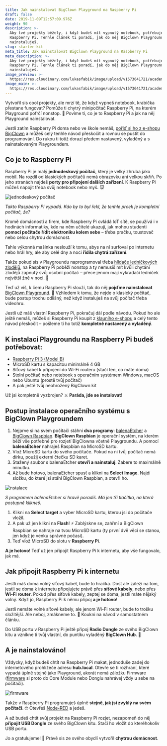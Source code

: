 ```yaml
---
title: Jak nainstalovat BigClown Playground na Raspberry Pi
draft: false
date: 2019-11-09T12:57:09.976Z
weight: 90
description: >-
  Aby tvé projekty běžely, i když budeš mít vypnutý notebook, potřebuješ pomoc
  Raspberry Pi. Tenhle článek ti poradí, jak do něj BigClown Playground
  nainstaluješ.
slug: starter-kit
meta_title: Jak nainstalovat BigClown Playground na Raspberry Pi
meta_description: >-
  Aby tvé projekty běžely, i když budeš mít vypnutý notebook, potřebuješ pomoc
  Raspberry Pi. Tenhle článek ti poradí, jak do něj BigClown Playground
  nainstaluješ.
image_preview: >-
  https://res.cloudinary.com/lukasfabik/image/upload/v1573641721/academy/jak-nainstalovat-playground-na-raspberry-pi/pouzivani-bigclown-playground.jpg
image_main: >-
  https://res.cloudinary.com/lukasfabik/image/upload/v1573641721/academy/jak-nainstalovat-playground-na-raspberry-pi/pouzivani-bigclown-playground.jpg
---
```


Vytvořil sis cool projekty, ale mrzí tě, že když vypneš notebook, krabička přestane fungovat? Pomůže ti chytrý minipočítač Raspberry Pi, na kterém Playground pofrčí nonstop. 🌃 Povíme ti, co je to Raspberry Pi a jak na něj Playground nainstalovat.

Jestli zatím Raspberry Pi doma nebo ve škole nemáš, [pořiď si ho z e-shopu BigClown](https://obchod.hardwario.cz/raspberry-pi-3-set/) a můžeš celý tenhle návod přeskočit a rovnou se pustit do programování. Do rukou ti totiž dorazí předem nastavený, vyladěný a s nainstalovaným Playgroundem.

## Co je to Raspberry Pi

Raspberry Pi je malý **jednodeskový počítač**, který je velký zhruba jako mobil. Na rozdíl od klasických počítačů nemá obrazovku ani velkou skříň. Po jeho stranách najdeš **porty pro připojení dalších zařízení**. K Raspberry Pi můžeš napojit třeba svůj notebook nebo myš. 🐭

![jednodeskový počítač](https://res.cloudinary.com/lukasfabik/image/upload/v1573304484/academy/jak-nainstalovat-playground-na-raspberry-pi/image1.jpg)

_Takto Raspberry Pi vypadá. Kdo by to byl řekl, že tenhle prcek je kompletní počítač, že?_

Kromě domácností a firem, kde Raspberry Pi ovládá IoT sítě, se používá i v hodinách informatiky, kde na něm učitelé ukazují, jak mohou studenti **pomocí počítače řídit elektroniku kolem sebe** – třeba pračku, toustovač nebo celou chytrou domácnost.

Tahle výkonná mašinka neslouží k tomu, abys na ní surfoval po internetu nebo hrál hry, ale aby celé dny a noci **řídila chytrá zařízení**.

Takže pokud sis v Playgroundu naprogramoval třeba [hlídače ledničkových zlodějů](/cs/projects/chyt-mlsouna/), na Raspberry Pi poběží nonstop a ty nemusíš mít kvůli chytání zlodějů zapnutý svůj osobní počítač – přece jenom mají vykradači ledniček největší žně v noci. 🎂

Teď už víš, k čemu Raspberry Pi slouží, tak do něj **pojďme nainstalovat** [BigClown Playground](/cs/academy/co-je-to-bigclown-playground/). 💪 Vzhledem k tomu, že nejde o klasický počítač, bude postup trochu odlišný, než když instaluješ na svůj počítač třeba videohru.

Jestli už máš vlastní Raspberry Pi, pokračuj dál podle návodu. Pokud ho ale ještě nemáš, můžeš si Raspberry Pi koupit z [klauního e-shopu](https://obchod.hardwario.cz/raspberry-pi-3-set/) a celý tento návod přeskočit – pošleme ti ho totiž **kompletně nastavený a vyladěný**.

## K instalaci Playgroundu na Raspberry Pi budeš potřebovat:

* [Raspberry Pi 3 (Model B)](https://obchod.hardwario.cz/bigclown-hub/)
* MicroSD kartu s kapacitou minimálně 4 GB
* Síťový kabel k připojení do Wi-Fi routeru (stačí ten, co máte doma)
* Stolní počítač nebo notebook s operačním systémem Windows, macOS nebo Ubuntu (prostě tvůj počítač)
* A pak ještě tvůj neohrožený BigClown kit

Už jsi kompletně vyzbrojen? ⚔️ **Paráda, jde se instalovat**!

## Postup instalace operačního systému s BigClown Playgroundem

1. Nejprve si na svém počítači stáhni **dva programy**: [balenaEtcher](https://www.balena.io/etcher/) a [BigClown Raspbian](https://github.com/bigclownlabs/bc-raspbian/releases). **BigClown Raspbian** je operační systém, na kterém běží vše potřebné pro rozjetí BigClowna včetně Playgroundu. A pomocí **balenaEtcher** nahraješ Raspbian na MicroSD kartu.
2. Vlož MicroSD kartu do svého počítače. Pokud na ni tvůj počítač nemá dírku, použij externí čtečku SD karet.
3. Stažený soubor s balenaEtcher **otevři a nainstaluj**. Zabere to maximálně minutku.
4. Až bude hotovo, balenaEtcher spusť a klikni na **Select Image**. Najdi složku, do které jsi stáhl BigClown Raspbian, a otevři ho.

![nstalace](https://res.cloudinary.com/lukasfabik/image/upload/v1573304484/academy/jak-nainstalovat-playground-na-raspberry-pi/image3.png)

_S programem balenaEtcher si hravě poradíš. Má jen tři tlačítka, na která postupně klikneš._

1. Klikni na **Select target** a vyber MicroSD kartu, kterou jsi do počítače vložil.
2. A pak už jen klikni na **Flash**! ⚡ Zablýskne se, zahřmí a BigClown Raspbian se nahraje na tvou MicroSD kartu (ty první dvě věci se stanou, jen když je venku správné počasí).
3. Teď vlož MicroSD do slotu v **Raspberry Pi**.

**A je hotovo**! Teď už jen připojit Raspberry Pi k internetu, aby vše fungovalo, jak má.

## Jak připojit Raspberry Pi k internetu

Jestli máš doma volný síťový kabel, bude to hračka. Dost ale záleží na tom, jestli se doma k internetu připojujete právě přes **síťové kabely**, nebo přes **Wi-Fi router**. Pokud přes síťové kabely, zeptej se doma, jestli máte nějaký volný. Když jo, Raspberry Pi k němu připoj **a je hotovo**!

Jestli nemáte volné síťové kabely, ale jenom Wi-Fi router, bude to trošku složitější. Ale neboj, zmákneme to. 💪 Koukni na návod v samostatném článku.

Do USB portu v Raspberry Pi ještě připoj **Radio Dongle** ze svého BigClown kitu a vznikne ti tvůj vlastní, do puntíku vyladěný **BigClown Hub**. 🤡

## A je nainstalováno!

Vždycky, když budeš chtít na Raspberry Pi makat, jednoduše zadej do internetového prohlížeče adresu **hub.local**. Otevře se ti rozhraní, které vypadá úplně stejně jako Playground, akorát nemá záložku Firmware ([firmware](/cs/academy/jak-nahrat-firmware/) si proto do Core Module nebo Donglu nahrávej vždy u sebe na počítači).

![firmware](https://res.cloudinary.com/lukasfabik/image/upload/v1573304484/academy/jak-nainstalovat-playground-na-raspberry-pi/image2.png)

Takže v Raspberry Pi programuješ úplně **stejně, jak jsi zvyklý na svém počítači**. 🤓 Otevřeš [Node-RED](/cs/academy/co-je-node-red/) a jedeš.

A až budeš chtít svůj projekt na Raspberry Pi rozjet, nezapomeň do něj **připojit USB Dongle** ze svého BigClown kitu. Stačí ho vložit do kteréhokoliv USB portu.

Jo a gratulujeme! 🎉 Právě sis ze svého obydlí vytvořil **chytrou domácnost**.
